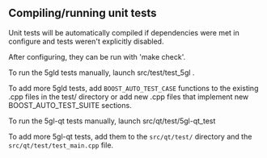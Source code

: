 Compiling/running unit tests
------------------------------------

Unit tests will be automatically compiled if dependencies were met in configure
and tests weren't explicitly disabled.

After configuring, they can be run with 'make check'.

To run the 5gld tests manually, launch src/test/test_5gl .

To add more 5gld tests, add `BOOST_AUTO_TEST_CASE` functions to the existing
.cpp files in the test/ directory or add new .cpp files that
implement new BOOST_AUTO_TEST_SUITE sections.

To run the 5gl-qt tests manually, launch src/qt/test/5gl-qt_test

To add more 5gl-qt tests, add them to the `src/qt/test/` directory and
the `src/qt/test/test_main.cpp` file.
